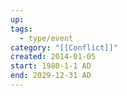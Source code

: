 ```yaml
---
up: 
tags:
  - type/event
category: "[[Conflict]]"
created: 2014-01-05
start: 1980-1-1 AD
end: 2029-12-31 AD
---
```

